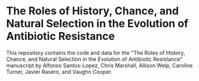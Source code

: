 # The Roles of History, Chance, and Natural Selection in the Evolution of Antibiotic Resistance

This repository contains the code and data for the "The Roles of History, Chance, and Natural Selection in the Evolution of Antibiotic Resistance" manuscript by Alfonso Santos-Lopez, Chris Marshall, Allison Welp, Caroline Turner, Javier Rasero, and Vaughn Cooper.
